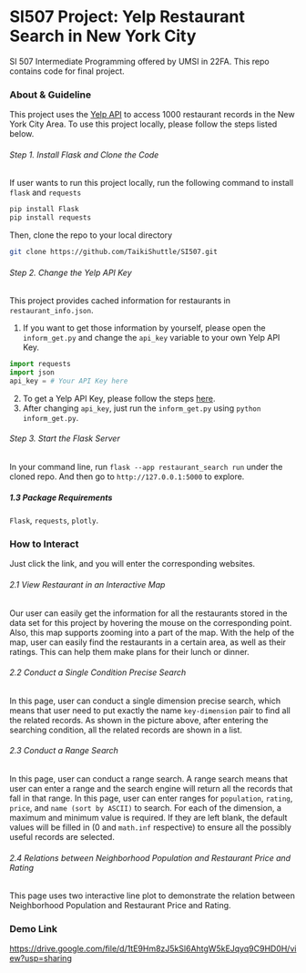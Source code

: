 # SI507 Project: Yelp Restaurant Search in New York City
SI 507 Intermediate Programming offered by UMSI in 22FA. This repo contains code for final project.



### About & Guideline

This project uses the [Yelp API](https://docs.developer.yelp.com/) to access 1000 restaurant records in the New York City Area. To use this project locally, please follow the steps listed below.

###### Step 1. Install Flask and Clone the Code

If user wants to run this project locally, run the following command to install `flask` and `requests`

```bash
pip install Flask
pip install requests
```

Then, clone the repo to your local directory

```bash
git clone https://github.com/TaikiShuttle/SI507.git
```

###### Step 2. Change the Yelp API Key

This project provides cached information for restaurants in `restaurant_info.json`. 

1. If you want to get those information by yourself, please open the `inform_get.py` and change the `api_key` variable to your own Yelp API Key. 

```python
import requests
import json
api_key = # Your API Key here
```

2. To get a Yelp API Key, please follow the steps [here](https://docs.developer.yelp.com/docs/fusion-authentication).
3. After changing `api_key`, just run the `inform_get.py` using `python inform_get.py`.

###### Step 3. Start the Flask Server

In your command line, run `flask --app restaurant_search run` under the cloned repo. And then go to `http://127.0.0.1:5000` to explore.

##### 1.3 Package Requirements

`Flask`, `requests`, `plotly`.



### How to Interact

Just click the link, and you will enter the corresponding websites.

###### 2.1 View Restaurant in an Interactive Map

Our user can easily get the information for all the restaurants stored in the data set for this project by hovering the mouse on the corresponding point. Also, this map supports zooming into a part of the map. With the help of the map, user can easily find the restaurants in a certain area, as well as their ratings. This can help them make plans for their lunch or dinner. 

###### 2.2 Conduct a Single Condition Precise Search

In this page, user can conduct a single dimension precise search, which means that user need to put exactly the name `key-dimension` pair to find all the related records. As shown in the picture above, after entering the searching condition, all the related records are shown in a list.

###### 2.3 Conduct a Range Search

In this page, user can conduct a range search. A range search means that user can enter a range and the search engine will return all the records that fall in that range. In this page, user can enter ranges for `population`, `rating`, `price`, and `name (sort by ASCII)` to search. For each of the dimension, a maximum and minimum value is required. If they are left blank, the default values will be filled in (0 and `math.inf` respective) to ensure all the possibly useful records are selected.

###### 2.4 Relations between Neighborhood Population and Restaurant Price and Rating

This page uses two interactive line plot to demonstrate the relation between Neighborhood Population and Restaurant Price and Rating.



### Demo Link

https://drive.google.com/file/d/1tE9Hm8zJ5kSl6AhtgW5kEJqyq9C9HD0H/view?usp=sharing

